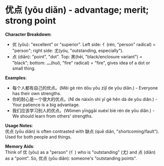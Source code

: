# **优点 (yōu diǎn) - advantage; merit; strong point**

**Character Breakdown**:  
- 优 (yōu): "excellent" or "superior". Left side: 亻(rén, "person" radical) = "person"; right side: 尤(yóu, "outstanding, especially").  
- 点 (diǎn): "point", "dot". Top: 黑(hēi, "black/enclosure variant") = "black"; bottom: 灬(huǒ, "fire" radical) = "fire", gives idea of a dot or small thing.

**Examples**:  
- 每个人都有自己的优点。(Měi gè rén dōu yǒu zìjǐ de yōu diǎn.) - Everyone has their own strengths.  
- 你的耐心是一个很大的优点。(Nǐ de nàixīn shì yī gè hěn dà de yōu diǎn.) - Your patience is a big advantage.  
- 我们应该学习别人的优点。(Wǒmen yīnggāi xuéxí bié rén de yōu diǎn.) - We should learn from others' strengths.

**Usage Notes**:  
优点 (yōu diǎn) is often contrasted with 缺点 (quē diǎn, "shortcoming/fault"). Used for both people and things.

**Memory Aids**:  
Think of 优 (yōu) as a "person" (亻) who is "outstanding" (尤) and 点 (diǎn) as a "point". So, 优点 (yōu diǎn): someone's "outstanding points".